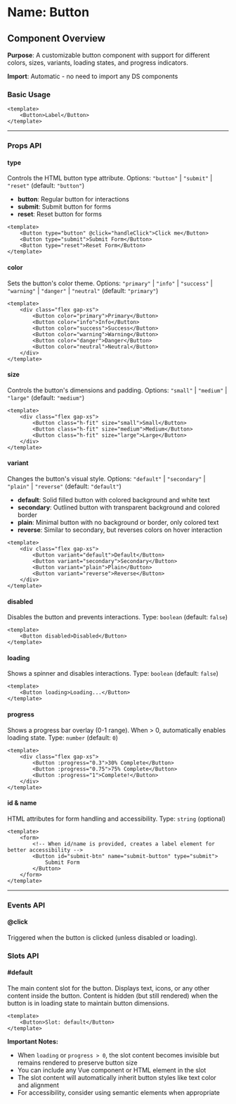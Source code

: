 # Name: Button
## Component Overview

**Purpose**: A customizable button component with support for different colors, sizes, variants, loading states, and progress indicators.

**Import**: Automatic - no need to import any DS components

### Basic Usage

```vue
<template>
    <Button>Label</Button>
</template>
```

---

### Props API

#### type
Controls the HTML button type attribute. Options: `"button"` | `"submit"` | `"reset"` (default: `"button"`)

- **button**: Regular button for interactions
- **submit**: Submit button for forms
- **reset**: Reset button for forms

```vue
<template>
    <Button type="button" @click="handleClick">Click me</Button>
    <Button type="submit">Submit Form</Button>
    <Button type="reset">Reset Form</Button>
</template>
```

#### color
Sets the button's color theme. Options: `"primary"` | `"info"` | `"success"` | `"warning"` | `"danger"` | `"neutral"` (default: `"primary"`)

```vue
<template>
    <div class="flex gap-xs">
        <Button color="primary">Primary</Button>
        <Button color="info">Info</Button>
        <Button color="success">Success</Button>
        <Button color="warning">Warning</Button>
        <Button color="danger">Danger</Button>
        <Button color="neutral">Neutral</Button>
    </div>
</template>
```

#### size
Controls the button's dimensions and padding. Options: `"small"` | `"medium"` | `"large"` (default: `"medium"`)

```vue
<template>
    <div class="flex gap-xs">
        <Button class="h-fit" size="small">Small</Button>
        <Button class="h-fit" size="medium">Medium</Button>
        <Button class="h-fit" size="large">Large</Button>
    </div>
</template>
```

#### variant
Changes the button's visual style. Options: `"default"` | `"secondary"` | `"plain"` | `"reverse"` (default: `"default"`)

- **default**: Solid filled button with colored background and white text
- **secondary**: Outlined button with transparent background and colored border
- **plain**: Minimal button with no background or border, only colored text
- **reverse**: Similar to secondary, but reverses colors on hover interaction

```vue
<template>
    <div class="flex gap-xs">
        <Button variant="default">Default</Button>
        <Button variant="secondary">Secondary</Button>
        <Button variant="plain">Plain</Button>
        <Button variant="reverse">Reverse</Button>
    </div>
</template>
```

#### disabled
Disables the button and prevents interactions. Type: `boolean` (default: `false`)

```vue
<template>
    <Button disabled>Disabled</Button>
</template>
```

#### loading
Shows a spinner and disables interactions. Type: `boolean` (default: `false`)

```vue
<template>
    <Button loading>Loading...</Button>
</template>
```

#### progress
Shows a progress bar overlay (0-1 range). When > 0, automatically enables loading state. Type: `number` (default: `0`)

```vue
<template>
    <div class="flex gap-xs">
        <Button :progress="0.3">30% Complete</Button>
        <Button :progress="0.75">75% Complete</Button>
        <Button :progress="1">Complete!</Button>
    </div>
</template>
```

#### id & name
HTML attributes for form handling and accessibility. Type: `string` (optional)

```vue
<template>
    <form>
        <!-- When id/name is provided, creates a label element for better accessibility -->
        <Button id="submit-btn" name="submit-button" type="submit">
            Submit Form
        </Button>
    </form>
</template>
```

---

### Events API

#### @click
Triggered when the button is clicked (unless disabled or loading).

### Slots API

#### #default
The main content slot for the button. Displays text, icons, or any other content inside the button. Content is hidden (but still rendered) when the button is in loading state to maintain button dimensions.

```vue
<template>
    <Button>Slot: default</Button>
</template>
```

**Important Notes:**
- When `loading` or `progress > 0`, the slot content becomes invisible but remains rendered to preserve button size
- You can include any Vue component or HTML element in the slot
- The slot content will automatically inherit button styles like text color and alignment
- For accessibility, consider using semantic elements when appropriate